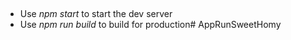 ##

* Use _npm start_ to start the dev server
* Use _npm run build_ to build for production# AppRunSweetHomy
